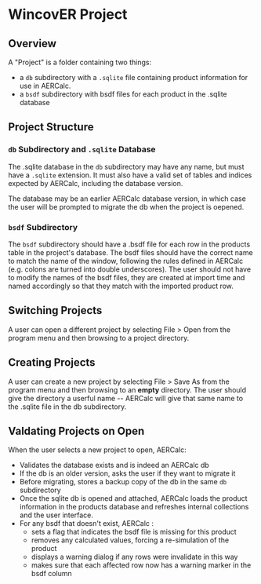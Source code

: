 # WincovER Project 
## Overview
A "Project" is a folder containing two things: 
 - a `db` subdirectory with a `.sqlite` file containing product information for use in AERCalc.
 - a `bsdf` subdirectory with bsdf files for each product in the .sqlite database

## Project Structure
### `db` Subdirectory and `.sqlite` Database
The .sqlite database in the `db` subdirectory may have any name, but must have a `.sqlite` extension. It must also
have a valid set of tables and indices expected by AERCalc, including the database version.
 
The database may be an earlier AERCalc database version, in which case the user will be prompted 
to migrate the db when the project is oepened.

### `bsdf` Subdirectory
The `bsdf` subdirectory should have a .bsdf file for each row in the products table in the project's database. 
The bsdf files should have the correct name to match the name of the window, following the rules
defined in AERCalc (e.g. colons are turned into double underscores). The user should not have to modify the names
of the bsdf files, they are created at import time and named accordingly so that they match with the 
imported product row.

## Switching Projects
A user can open a different project by selecting File > Open from the program menu and  then
browsing to a project directory.

## Creating Projects
A user can create a new project by selecting File > Save As from the program  menu and then
browsing to an **empty** directory. The user should give the directory a userful name -- AERCalc will
give that same name to the .sqlite file in the db subdirectory.


## Valdating Projects on Open
When the user selects a new project to open, AERCalc:
- Validates the database exists and is indeed an AERCalc db 
- If the db is an older version, asks the user if they want to migrate it
- Before migrating, stores a backup copy of the db in the same `db` subdirectory
- Once the sqlite db is opened and attached, AERCalc loads the product information in the 
products database and refreshes internal collections and the user interface.
- For any bsdf that doesn't exist, AERCalc :
    - sets a flag that indicates the bsdf file is missing for this product
    - removes any calculated values, forcing a re-simulation of the product
    - displays a warning dialog if any rows were invalidate in this way
    - makes sure that each affected row now has a warning marker in the bsdf column
    

    


